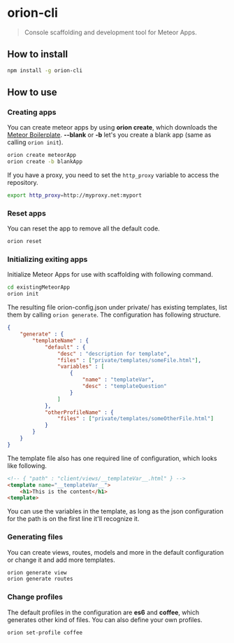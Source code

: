 orion-cli
======

> Console scaffolding and development tool for Meteor Apps.


## How to install

```bash
npm install -g orion-cli
```
    
## How to use

### Creating apps

You can create meteor apps by using __orion create__, which downloads the [Meteor Boilerplate](https://github.com/matteodem/meteor-boilerplate).
__--blank__ or __-b__ let's you create a blank app (same as calling ```orion init```). 

```bash
orion create meteorApp
orion create -b blankApp
```

If you have a proxy, you need to set the ``http_proxy`` variable to access the repository.

```bash
export http_proxy=http://myproxy.net:myport
```

### Reset apps

You can reset the app to remove all the default code.

```bash
orion reset
```

### Initializing exiting apps

Initialize Meteor Apps for use with scaffolding with following command.

```bash
cd existingMeteorApp
orion init
```

The resulting file orion-config.json under private/ has existing templates, list them by calling ```orion generate```. The configuration has following
structure.

```json
{
    "generate" : {
        "templateName" : {
            "default" : {
                "desc" : "description for template",
                "files" : ["private/templates/someFile.html"],
                "variables" : [
                    {
                        "name" : "templateVar",
                        "desc" : "templateQuestion"
                    }
                ]
            },
            "otherProfileName" : {
                "files" : ["private/templates/someOtherFile.html"]
            }
        }
    }
}
```

The template file also has one required line of configuration, which looks like following.

```html
<!-- { "path" : "client/views/__templateVar__.html" } -->
<template name="__templateVar__">
    <h1>This is the content</h1>
<template>
```

You can use the variables in the template, as long as the json configuration for the path is on the first line it'll recognize it.

### Generating files

You can create views, routes, models and more in the default configuration or change it and add more templates.

```bash
orion generate view
orion generate routes
```

### Change profiles

The default profiles in the configuration are __es6__ and __coffee__, which generates other kind of files. You can also define your own profiles.

```bash
orion set-profile coffee
```
